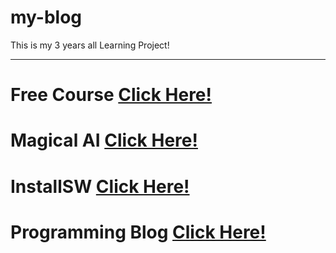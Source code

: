 # my-blog

This is my 3 years all Learning Project!

---------------------------------------

# Free Course [Click Here!](https://foryourcourse.blogspot.com/)

# Magical AI [Click Here!](https://magicalaiapp.blogspot.com/)

# InstallSW [Click Here!](https://installersw.blogspot.com/)

# Programming Blog [Click Here!](https://infotechnologyxyz.blogspot.com/)
